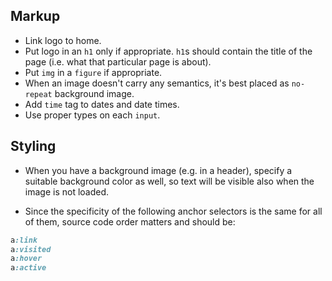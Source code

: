 
## Markup

* Link logo to home.
* Put logo in an `h1` only if appropriate. `h1`s should contain the title of the page (i.e. what that particular page is about).
* Put `img` in a `figure` if appropriate.
* When an image doesn't carry any semantics, it's best placed as `no-repeat` background image.
* Add `time` tag to dates and date times.
* Use proper types on each `input`.

## Styling

* When you have a background image (e.g. in a header), specify a suitable background color as well, so text will be visible also when the image is not loaded.

* Since the specificity of the following anchor selectors is the same for all of them, source code order matters and should be:
```css
a:link
a:visited
a:hover
a:active
```
